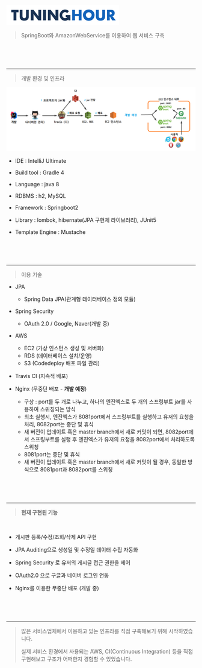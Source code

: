 
<a href="http://ec2-13-209-238-146.ap-northeast-2.compute.amazonaws.com:8080">
<img src="/src/main/resources/static/images/app/logo-github.png">
</a>

> SpringBoot와 AmazonWebService를 이용하여 웹 서비스 구축


<br/>
<br/>
<br/>

---
> 개발 환경 및 인프라

<img src="/src/main/resources/static/images/git/develop-infra.png">

* IDE : IntelliJ Ultimate
* Build tool : Gradle 4
* Language : java 8

* RDBMS : h2, MySQL

* Framework : Springboot2
* Library : lombok, hibernate(JPA 구현체 라이브러리), JUnit5

* Template Engine : Mustache

<br/>
<br/>
<br/>

---
> 이용 기술

* JPA
  * Spring Data JPA(관계형 데이터베이스 정의 모듈)

* Spring Security
  * OAuth 2.0 / Google, Naver(개발 중)

* AWS
  * EC2 (가상 인스턴스 생성 및 서버화) 
  * RDS (데이터베이스 설치/운영)
  * S3 (Codedeploy 배포 파일 관리)
 
* Travis CI (지속적 배포)

* Nginx (무중단 배포 - **개발 예정**)
  * 구상 : port를 두 개로 나누고, 하나의 엔진엑스로 두 개의 스프링부트 jar를 사용하여 스위칭되는 방식
  - 최초 실행시, 엔진엑스가 8081port에서 스프링부트를 실행하고 유저의 요청을 처리, 8082port는 중단 및 휴식
  - 새 버전이 업데이트 혹은 master branch에서 새로 커밋이 되면, 8082port에서 스프링부트를 실행 후 엔진엑스가 유저의 요청을 8082port에서 처리하도록 스위칭
  - 8081port는 중단 및 휴식
  - 새 버전이 업데이트 혹은 master branch에서 새로 커밋이 될 경우, 동일한 방식으로 8081port과 8082port를 스위칭

<br/>
<br/>
<br/>

---

> **현재 구현된 기능**

<br/>

* 게시판 등록/수정/조회/삭제 API 구현

* JPA Auditing으로 생성일 및 수정일 데이터 수집 자동화

* Spring Security 로 유저의 게시글 접근 권한을 제어

* OAuth2.0 으로 구글과 네이버 로그인 연동

* Nginx를 이용한 무중단 배포 (개발 중)


<br/><br/><br/>

---
>   많은 서비스업체에서 이용하고 있는 인프라를 직접 구축해보기 위해 시작하였습니다.<br/>
>
>   실제 서비스 환경에서 사용되는 AWS, CI(Continuous Integration) 등을 직접 구현해보고 구조가 어떠한지 경험할 수 있었습니다.


